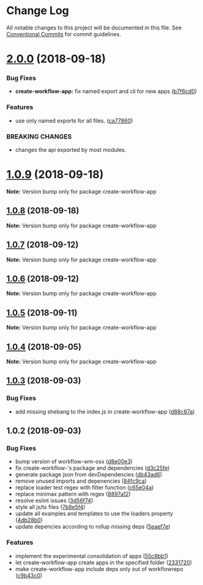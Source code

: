# Change Log

All notable changes to this project will be documented in this file.
See [Conventional Commits](https://conventionalcommits.org) for commit guidelines.

<a name="2.0.0"></a>
# [2.0.0](https://github.com/havardh/workflow/compare/create-workflow-app@1.0.9...create-workflow-app@2.0.0) (2018-09-18)


### Bug Fixes

* **create-workflow-app:** fix named export and cli for new apps ([b7f6cd0](https://github.com/havardh/workflow/commit/b7f6cd0))


### Features

* use only named exports for all files. ([ca77860](https://github.com/havardh/workflow/commit/ca77860))


### BREAKING CHANGES

* changes the api exported by most modules.





<a name="1.0.9"></a>
# [1.0.9](https://github.com/havardh/workflow/compare/create-workflow-app@1.0.8...create-workflow-app@1.0.9) (2018-09-18)

**Note:** Version bump only for package create-workflow-app





<a name="1.0.8"></a>
## [1.0.8](https://github.com/havardh/workflow/compare/create-workflow-app@1.0.7...create-workflow-app@1.0.8) (2018-09-18)

**Note:** Version bump only for package create-workflow-app





<a name="1.0.7"></a>
## [1.0.7](https://github.com/havardh/workflow/compare/create-workflow-app@1.0.6...create-workflow-app@1.0.7) (2018-09-12)

**Note:** Version bump only for package create-workflow-app





<a name="1.0.6"></a>
## [1.0.6](https://github.com/havardh/workflow/compare/create-workflow-app@1.0.5...create-workflow-app@1.0.6) (2018-09-12)

**Note:** Version bump only for package create-workflow-app





<a name="1.0.5"></a>
## [1.0.5](https://github.com/havardh/workflow/compare/create-workflow-app@1.0.4...create-workflow-app@1.0.5) (2018-09-11)

**Note:** Version bump only for package create-workflow-app





<a name="1.0.4"></a>
## [1.0.4](https://github.com/havardh/workflow/compare/create-workflow-app@1.0.3...create-workflow-app@1.0.4) (2018-09-05)

**Note:** Version bump only for package create-workflow-app





<a name="1.0.3"></a>
## [1.0.3](https://github.com/havardh/workflow/compare/create-workflow-app@1.0.2...create-workflow-app@1.0.3) (2018-09-03)


### Bug Fixes

* add missing shebang to the index.js in create-workflow-app ([d88c87a](https://github.com/havardh/workflow/commit/d88c87a))





<a name="1.0.2"></a>
## 1.0.2 (2018-09-03)


### Bug Fixes

* bump version of workflow-wm-osx ([d8e00e3](https://github.com/havardh/workflow/commit/d8e00e3))
* fix create-workflow-'s package and dependencies ([d3c25fe](https://github.com/havardh/workflow/commit/d3c25fe))
* generate package json from devDependencies ([db43ad6](https://github.com/havardh/workflow/commit/db43ad6))
* remove unused imports and depenencies ([84fc9ca](https://github.com/havardh/workflow/commit/84fc9ca))
* replace loader test regex with filter function ([c65e04a](https://github.com/havardh/workflow/commit/c65e04a))
* replace minimax pattern with regex ([8897a12](https://github.com/havardh/workflow/commit/8897a12))
* resolve eslint issues ([3d56f74](https://github.com/havardh/workflow/commit/3d56f74))
* style all js/ts files ([7b8e5f4](https://github.com/havardh/workflow/commit/7b8e5f4))
* update all examples and templates to use the loaders property ([4db28b0](https://github.com/havardh/workflow/commit/4db28b0))
* update depencies according to rollup missing deps ([5eaef7e](https://github.com/havardh/workflow/commit/5eaef7e))


### Features

* implement the experimental consolidation of apps ([55c8bb1](https://github.com/havardh/workflow/commit/55c8bb1))
* let create-workflow-app create apps in the specified folder ([2331720](https://github.com/havardh/workflow/commit/2331720))
* make create-workflow-app include deps only out of workflowrepo ([c9b43c0](https://github.com/havardh/workflow/commit/c9b43c0))
